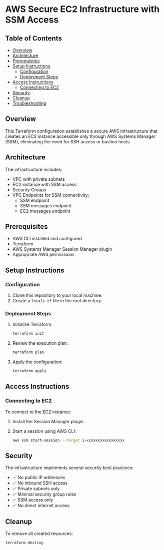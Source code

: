 # AWS Secure EC2 Infrastructure with SSM Access

## Table of Contents
- [Overview](#overview)
- [Architecture](#architecture)
- [Prerequisites](#prerequisites)
- [Setup Instructions](#setup-instructions)
  - [Configuration](#configuration)
  - [Deployment Steps](#deployment-steps)
- [Access Instructions](#access-instructions)
  - [Connecting to EC2](#connecting-to-ec2)
- [Security](#security)
- [Cleanup](#cleanup)
- [Troubleshooting](#troubleshooting)

## Overview
This Terraform configuration establishes a secure AWS infrastructure that creates an EC2 instance accessible only through AWS Systems Manager (SSM), eliminating the need for SSH access or bastion hosts.

## Architecture
The infrastructure includes:
- VPC with private subnets
- EC2 instance with SSM access
- Security Groups
- VPC Endpoints for SSM connectivity:
  - SSM endpoint
  - SSM messages endpoint
  - EC2 messages endpoint

## Prerequisites
- AWS CLI installed and configured
- Terraform 
- AWS Systems Manager Session Manager plugin
- Appropriate AWS permissions

## Setup Instructions

### Configuration
1. Clone this repository to your local machine.
2. Create a `locals.tf` file in the root directory.

### Deployment Steps
1. Initialize Terraform:
    ```bash
    terraform init
    ```
2. Review the execution plan:
    ```bash
    terraform plan
    ```
3. Apply the configuration:
    ```bash
    terraform apply
    ```

## Access Instructions

### Connecting to EC2
To connect to the EC2 instance:

1. Install the Session Manager plugin

2. Start a session using AWS CLI:
    ```bash
    aws ssm start-session --target i-xxxxxxxxxxxxxxxxx
    ```

## Security
The infrastructure implements several security best practices:
- ✅ No public IP addresses
- ✅ No inbound SSH access
- ✅ Private subnets only
- ✅ Minimal security group rules
- ✅ SSM access only
- ✅ No direct internet access

## Cleanup
To remove all created resources:
```bash
terraform destroy
```